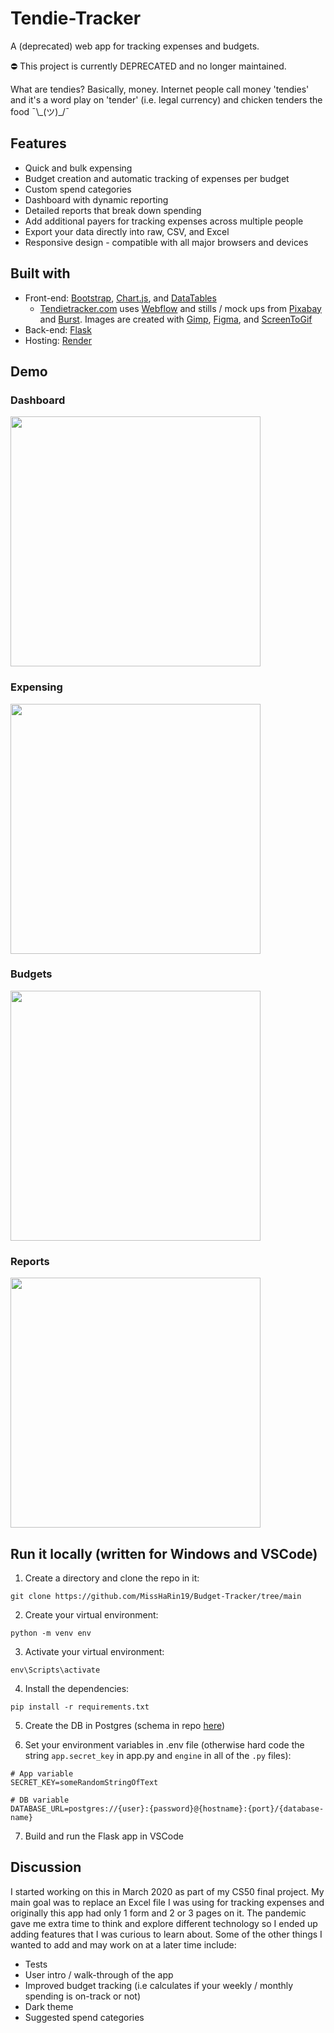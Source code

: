 # Tendie-Tracker
A (deprecated) web app for tracking expenses and budgets.

⛔ This project is currently DEPRECATED and no longer maintained.

What are tendies?
Basically, money. Internet people call money 'tendies' and it's a word play on 'tender' (i.e. legal currency) and chicken tenders the food ¯\\\_(ツ)_/¯

## Features
  * Quick and bulk expensing
  * Budget creation and automatic tracking of expenses per budget
  * Custom spend categories
  * Dashboard with dynamic reporting
  * Detailed reports that break down spending
  * Add additional payers for tracking expenses across multiple people
  * Export your data directly into raw, CSV, and Excel
  * Responsive design - compatible with all major browsers and devices

## Built with
  * Front-end: [Bootstrap](https://getbootstrap.com/), [Chart.js](https://www.chartjs.org/), and [DataTables](https://datatables.net/)
    * [Tendietracker.com](https://www.tendietracker.com) uses [Webflow](https://www.webflow.com) and stills / mock ups from [Pixabay](https://pixabay.com) and [Burst](https://burst.shopify.com). Images are created with [Gimp](https://www.gimp.org/), [Figma](https://www.figma.com), and [ScreenToGif](https://www.screentogif.com/)
  * Back-end: [Flask](https://flask.palletsprojects.com)
  * Hosting: [Render](https://money-mantra.onrender.com)

## Demo
### Dashboard
<img src="https://raw.githubusercontent.com/eddyharrington/Tendie-Tracker/master/docs/dashboard.gif" height="400">

### Expensing
<img src="https://raw.githubusercontent.com/eddyharrington/Tendie-Tracker/master/docs/expensing.gif" height="400">

### Budgets
<img src="https://raw.githubusercontent.com/eddyharrington/Tendie-Tracker/master/docs/budgets.gif" height="400">

### Reports
<img src="https://raw.githubusercontent.com/eddyharrington/Tendie-Tracker/master/docs/reports.gif" height="400">

## Run it locally (written for Windows and VSCode)
1) Create a directory and clone the repo in it:
```
git clone https://github.com/MissHaRin19/Budget-Tracker/tree/main
```
2) Create your virtual environment:
```
python -m venv env
```
3) Activate your virtual environment:
```
env\Scripts\activate
```
4) Install the dependencies:
```
pip install -r requirements.txt
```
5) Create the DB in Postgres (schema in repo [here](./dbCreateStatements-Postgres.txt))

6) Set your environment variables in .env file (otherwise hard code the string ```app.secret_key``` in app.py and ```engine``` in all of the ```.py``` files):
```
# App variable
SECRET_KEY=someRandomStringOfText

# DB variable
DATABASE_URL=postgres://{user}:{password}@{hostname}:{port}/{database-name}
```
7) Build and run the Flask app in VSCode

## Discussion
I started working on this in March 2020 as part of my CS50 final project. My main goal was to replace an Excel file I was using for tracking expenses and originally this app had only 1 form and 2 or 3 pages on it. The pandemic gave me extra time to think and explore different technology so I ended up adding features that I was curious to learn about. Some of the other things I wanted to add and may work on at a later time include:
  * Tests
  * User intro / walk-through of the app
  * Improved budget tracking (i.e calculates if your weekly / monthly spending is on-track or not)
  * Dark theme
  * Suggested spend categories
